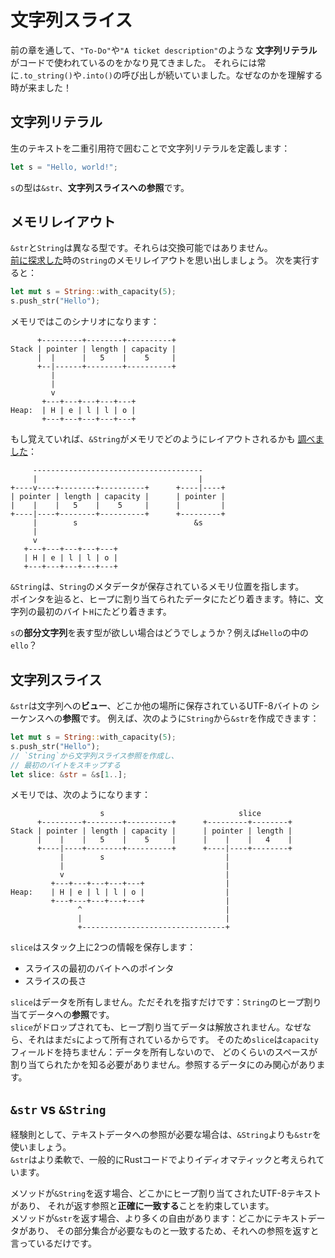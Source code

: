 # 文字列スライス

前の章を通して、`"To-Do"`や`"A ticket description"`のような
**文字列リテラル**がコードで使われているのをかなり見てきました。
それらには常に`.to_string()`や`.into()`の呼び出しが続いていました。なぜなのかを理解する時が来ました！

## 文字列リテラル

生のテキストを二重引用符で囲むことで文字列リテラルを定義します：

```rust
let s = "Hello, world!";
```

`s`の型は`&str`、**文字列スライスへの参照**です。

## メモリレイアウト

`&str`と`String`は異なる型です。それらは交換可能ではありません。\
[前に探求した](../03_ticket_v1/09_heap.md)時の`String`のメモリレイアウトを思い出しましょう。
次を実行すると：

```rust
let mut s = String::with_capacity(5);
s.push_str("Hello");
```

メモリではこのシナリオになります：

```text
      +---------+--------+----------+
Stack | pointer | length | capacity | 
      |  |      |   5    |    5     |
      +--|------+--------+----------+
         |
         |
         v
       +---+---+---+---+---+
Heap:  | H | e | l | l | o |
       +---+---+---+---+---+
```

もし覚えていれば、`&String`がメモリでどのようにレイアウトされるかも
[調べました](../03_ticket_v1/10_references_in_memory.md)：

```text
     --------------------------------------
     |                                    |         
+----v----+--------+----------+      +----|----+
| pointer | length | capacity |      | pointer |
|    |    |   5    |    5     |      |         |
+----|----+--------+----------+      +---------+
     |        s                          &s 
     |       
     v       
   +---+---+---+---+---+
   | H | e | l | l | o |
   +---+---+---+---+---+
```

`&String`は、`String`のメタデータが保存されているメモリ位置を指します。\
ポインタを辿ると、ヒープに割り当てられたデータにたどり着きます。特に、文字列の最初のバイト`H`にたどり着きます。

`s`の**部分文字列**を表す型が欲しい場合はどうでしょうか？例えば`Hello`の中の`ello`？

## 文字列スライス

`&str`は文字列への**ビュー**、どこか他の場所に保存されているUTF-8バイトの
シーケンスへの**参照**です。
例えば、次のように`String`から`&str`を作成できます：

```rust
let mut s = String::with_capacity(5);
s.push_str("Hello");
// `String`から文字列スライス参照を作成し、
// 最初のバイトをスキップする
let slice: &str = &s[1..];
```

メモリでは、次のようになります：

```text
                    s                              slice
      +---------+--------+----------+      +---------+--------+
Stack | pointer | length | capacity |      | pointer | length |
      |    |    |   5    |    5     |      |    |    |   4    |
      +----|----+--------+----------+      +----|----+--------+
           |        s                           |  
           |                                    |
           v                                    | 
         +---+---+---+---+---+                  |
Heap:    | H | e | l | l | o |                  |
         +---+---+---+---+---+                  |
               ^                                |
               |                                |
               +--------------------------------+
```

`slice`はスタック上に2つの情報を保存します：

- スライスの最初のバイトへのポインタ
- スライスの長さ

`slice`はデータを所有しません。ただそれを指すだけです：`String`のヒープ割り当てデータへの**参照**です。\
`slice`がドロップされても、ヒープ割り当てデータは解放されません。なぜなら、それはまだ`s`によって所有されているからです。
そのため`slice`は`capacity`フィールドを持ちません：データを所有しないので、
どのくらいのスペースが割り当てられたかを知る必要がありません。参照するデータにのみ関心があります。

## `&str` vs `&String`

経験則として、テキストデータへの参照が必要な場合は、`&String`よりも`&str`を使いましょう。\
`&str`はより柔軟で、一般的にRustコードでよりイディオマティックと考えられています。

メソッドが`&String`を返す場合、どこかにヒープ割り当てされたUTF-8テキストがあり、
それが返す参照と**正確に一致する**ことを約束しています。\
メソッドが`&str`を返す場合、より多くの自由があります：どこかにテキストデータがあり、
その部分集合が必要なものと一致するため、それへの参照を返すと言っているだけです。